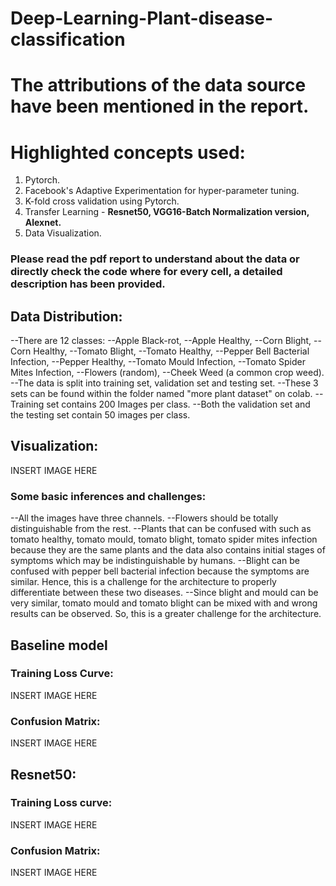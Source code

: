# Deep-Learning-Plant-disease-classification
# The attributions of the data source have been mentioned in the report.
# Highlighted concepts used:
1) Pytorch.
2) Facebook's Adaptive Experimentation for hyper-parameter tuning.
3) K-fold cross validation using Pytorch.
4) Transfer Learning - **Resnet50, VGG16-Batch Normalization version, Alexnet.**
5) Data Visualization.

### Please read the pdf report to understand about the data or directly check the code where for every cell, a detailed description has been provided. 


## Data Distribution:
--There are 12 classes: 
--Apple Black-rot,
--Apple Healthy,
--Corn Blight,
--Corn Healthy,
--Tomato Blight,
--Tomato Healthy,
--Pepper Bell Bacterial Infection,
--Pepper Healthy,
--Tomato Mould Infection,
--Tomato Spider Mites Infection,
--Flowers (random),
--Cheek Weed (a common crop weed).
--The data is split into training set, validation set and testing set.
--These 3 sets can be found within the folder named "more plant dataset" on colab.
--Training set contains 200 Images per class.
--Both the validation set and the testing set contain 50 images per class.

## Visualization:
 INSERT IMAGE HERE

### Some basic inferences and challenges:
--All the images have three channels.
--Flowers should be totally distinguishable from the rest.
--Plants that can be confused with such as tomato healthy, tomato mould, tomato blight, 
tomato spider mites infection because they are the same plants and the data also 
contains initial stages of symptoms which may be indistinguishable by humans. 
--Blight can be confused with pepper bell bacterial infection because the symptoms are 
similar. Hence, this is a challenge for the architecture to properly differentiate between 
these two diseases.
--Since blight and mould can be very similar, tomato mould and tomato blight can be 
mixed with and wrong results can be observed. So, this is a greater challenge for the 
architecture.

## Baseline model

### Training Loss Curve:

INSERT IMAGE HERE

### Confusion Matrix:

INSERT IMAGE HERE

## Resnet50:

### Training Loss curve:

INSERT IMAGE HERE

### Confusion Matrix:

INSERT IMAGE HERE


